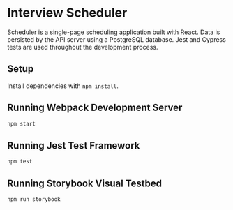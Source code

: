 # Interview Scheduler

Scheduler is a single-page scheduling application built with React. Data is persisted by the API server using a PostgreSQL database. Jest and Cypress tests are used throughout the development process. 

## Setup

Install dependencies with `npm install`.

## Running Webpack Development Server

```sh
npm start
```

## Running Jest Test Framework

```sh
npm test
```

## Running Storybook Visual Testbed

```sh
npm run storybook
```
